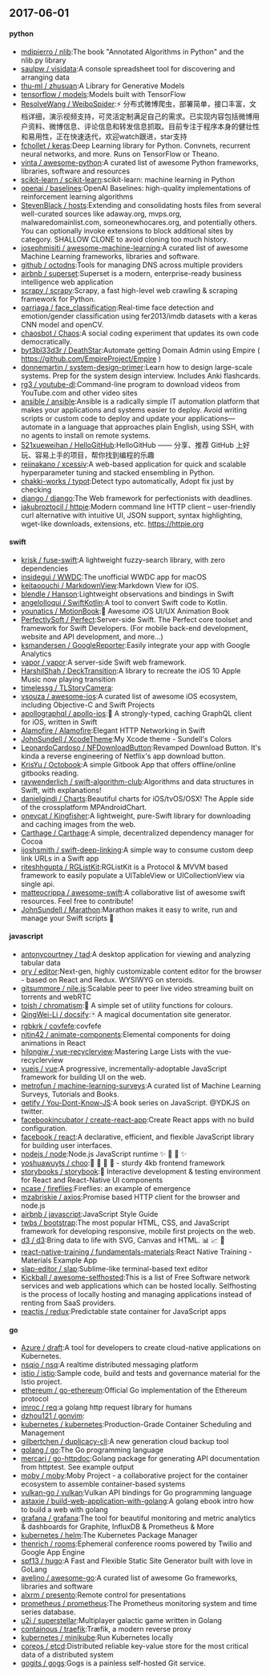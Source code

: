 ## 2017-06-01

#### python
* [mdipierro / nlib](https://github.com/mdipierro/nlib):The book "Annotated Algorithms in Python" and the nlib.py library
* [saulpw / visidata](https://github.com/saulpw/visidata):A console spreadsheet tool for discovering and arranging data
* [thu-ml / zhusuan](https://github.com/thu-ml/zhusuan):A Library for Generative Models
* [tensorflow / models](https://github.com/tensorflow/models):Models built with TensorFlow
* [ResolveWang / WeiboSpider](https://github.com/ResolveWang/WeiboSpider):⚡️ 分布式微博爬虫，部署简单，接口丰富，文档详细，演示视频支持，可灵活定制满足自己的需求。已实现内容包括微博用户资料、微博信息、评论信息和转发信息抓取。目前专注于程序本身的健壮性和易用性，正在快速迭代，欢迎watch跟进，star支持
* [fchollet / keras](https://github.com/fchollet/keras):Deep Learning library for Python. Convnets, recurrent neural networks, and more. Runs on TensorFlow or Theano.
* [vinta / awesome-python](https://github.com/vinta/awesome-python):A curated list of awesome Python frameworks, libraries, software and resources
* [scikit-learn / scikit-learn](https://github.com/scikit-learn/scikit-learn):scikit-learn: machine learning in Python
* [openai / baselines](https://github.com/openai/baselines):OpenAI Baselines: high-quality implementations of reinforcement learning algorithms
* [StevenBlack / hosts](https://github.com/StevenBlack/hosts):Extending and consolidating hosts files from several well-curated sources like adaway.org, mvps.org, malwaredomainlist.com, someonewhocares.org, and potentially others. You can optionally invoke extensions to block additional sites by category. SHALLOW CLONE to avoid cloning too much history.
* [josephmisiti / awesome-machine-learning](https://github.com/josephmisiti/awesome-machine-learning):A curated list of awesome Machine Learning frameworks, libraries and software.
* [github / octodns](https://github.com/github/octodns):Tools for managing DNS across multiple providers
* [airbnb / superset](https://github.com/airbnb/superset):Superset is a modern, enterprise-ready business intelligence web application
* [scrapy / scrapy](https://github.com/scrapy/scrapy):Scrapy, a fast high-level web crawling & scraping framework for Python.
* [oarriaga / face_classification](https://github.com/oarriaga/face_classification):Real-time face detection and emotion/gender classification using fer2013/imdb datasets with a keras CNN model and openCV.
* [chaosbot / Chaos](https://github.com/chaosbot/Chaos):A social coding experiment that updates its own code democratically.
* [byt3bl33d3r / DeathStar](https://github.com/byt3bl33d3r/DeathStar):Automate getting Domain Admin using Empire ( https://github.com/EmpireProject/Empire )
* [donnemartin / system-design-primer](https://github.com/donnemartin/system-design-primer):Learn how to design large-scale systems. Prep for the system design interview. Includes Anki flashcards.
* [rg3 / youtube-dl](https://github.com/rg3/youtube-dl):Command-line program to download videos from YouTube.com and other video sites
* [ansible / ansible](https://github.com/ansible/ansible):Ansible is a radically simple IT automation platform that makes your applications and systems easier to deploy. Avoid writing scripts or custom code to deploy and update your applications— automate in a language that approaches plain English, using SSH, with no agents to install on remote systems.
* [521xueweihan / HelloGitHub](https://github.com/521xueweihan/HelloGitHub):HelloGitHub —— 分享、推荐 GitHub 上好玩、容易上手的项目，帮你找到编程的乐趣
* [reiinakano / xcessiv](https://github.com/reiinakano/xcessiv):A web-based application for quick and scalable hyperparameter tuning and stacked ensembling in Python.
* [chakki-works / typot](https://github.com/chakki-works/typot):Detect typo automatically, Adopt fix just by checking
* [django / django](https://github.com/django/django):The Web framework for perfectionists with deadlines.
* [jakubroztocil / httpie](https://github.com/jakubroztocil/httpie):Modern command line HTTP client – user-friendly curl alternative with intuitive UI, JSON support, syntax highlighting, wget-like downloads, extensions, etc. https://httpie.org

#### swift
* [krisk / fuse-swift](https://github.com/krisk/fuse-swift):A lightweight fuzzy-search library, with zero dependencies
* [insidegui / WWDC](https://github.com/insidegui/WWDC):The unofficial WWDC app for macOS
* [keitaoouchi / MarkdownView](https://github.com/keitaoouchi/MarkdownView):Markdown View for iOS.
* [blendle / Hanson](https://github.com/blendle/Hanson):Lightweight observations and bindings in Swift
* [angelolloqui / SwiftKotlin](https://github.com/angelolloqui/SwiftKotlin):A tool to convert Swift code to Kotlin.
* [younatics / MotionBook](https://github.com/younatics/MotionBook):📖 Awesome iOS UI/UX Animation Book
* [PerfectlySoft / Perfect](https://github.com/PerfectlySoft/Perfect):Server-side Swift. The Perfect core toolset and framework for Swift Developers. (For mobile back-end development, website and API development, and more…)
* [ksmandersen / GoogleReporter](https://github.com/ksmandersen/GoogleReporter):Easily integrate your app with Google Analytics
* [vapor / vapor](https://github.com/vapor/vapor):A server-side Swift web framework.
* [HarshilShah / DeckTransition](https://github.com/HarshilShah/DeckTransition):A library to recreate the iOS 10 Apple Music now playing transition
* [timelessg / TLStoryCamera](https://github.com/timelessg/TLStoryCamera):
* [vsouza / awesome-ios](https://github.com/vsouza/awesome-ios):A curated list of awesome iOS ecosystem, including Objective-C and Swift Projects
* [apollographql / apollo-ios](https://github.com/apollographql/apollo-ios):📱 A strongly-typed, caching GraphQL client for iOS, written in Swift
* [Alamofire / Alamofire](https://github.com/Alamofire/Alamofire):Elegant HTTP Networking in Swift
* [JohnSundell / XcodeTheme](https://github.com/JohnSundell/XcodeTheme):My Xcode theme - Sundell's Colors
* [LeonardoCardoso / NFDownloadButton](https://github.com/LeonardoCardoso/NFDownloadButton):Revamped Download Button. It's kinda a reverse engineering of Netflix's app download button.
* [KrisYu / Octobook](https://github.com/KrisYu/Octobook):A simple Gitbook App that offers offline/online gitbooks reading.
* [raywenderlich / swift-algorithm-club](https://github.com/raywenderlich/swift-algorithm-club):Algorithms and data structures in Swift, with explanations!
* [danielgindi / Charts](https://github.com/danielgindi/Charts):Beautiful charts for iOS/tvOS/OSX! The Apple side of the crossplatform MPAndroidChart.
* [onevcat / Kingfisher](https://github.com/onevcat/Kingfisher):A lightweight, pure-Swift library for downloading and caching images from the web.
* [Carthage / Carthage](https://github.com/Carthage/Carthage):A simple, decentralized dependency manager for Cocoa
* [ijoshsmith / swift-deep-linking](https://github.com/ijoshsmith/swift-deep-linking):A simple way to consume custom deep link URLs in a Swift app
* [riteshhgupta / RGListKit](https://github.com/riteshhgupta/RGListKit):RGListKit is a Protocol & MVVM based framework to easily populate a UITableView or UICollectionView via single api.
* [matteocrippa / awesome-swift](https://github.com/matteocrippa/awesome-swift):A collaborative list of awesome swift resources. Feel free to contribute!
* [JohnSundell / Marathon](https://github.com/JohnSundell/Marathon):Marathon makes it easy to write, run and manage your Swift scripts 🏃

#### javascript
* [antonycourtney / tad](https://github.com/antonycourtney/tad):A desktop application for viewing and analyzing tabular data
* [ory / editor](https://github.com/ory/editor):Next-gen, highly customizable content editor for the browser - based on React and Redux. WYSIWYG on steroids.
* [gitsummore / nile.js](https://github.com/gitsummore/nile.js):Scalable peer to peer live video streaming built on torrents and webRTC
* [toish / chromatism](https://github.com/toish/chromatism):🌈 A simple set of utility functions for colours.
* [QingWei-Li / docsify](https://github.com/QingWei-Li/docsify):🃏 A magical documentation site generator.
* [rgbkrk / covfefe](https://github.com/rgbkrk/covfefe):covfefe
* [nitin42 / animate-components](https://github.com/nitin42/animate-components):Elemental components for doing animations in React
* [hilongjw / vue-recyclerview](https://github.com/hilongjw/vue-recyclerview):Mastering Large Lists with the vue-recyclerview
* [vuejs / vue](https://github.com/vuejs/vue):A progressive, incrementally-adoptable JavaScript framework for building UI on the web.
* [metrofun / machine-learning-surveys](https://github.com/metrofun/machine-learning-surveys):A curated list of Machine Learning Surveys, Tutorials and Books.
* [getify / You-Dont-Know-JS](https://github.com/getify/You-Dont-Know-JS):A book series on JavaScript. @YDKJS on twitter.
* [facebookincubator / create-react-app](https://github.com/facebookincubator/create-react-app):Create React apps with no build configuration.
* [facebook / react](https://github.com/facebook/react):A declarative, efficient, and flexible JavaScript library for building user interfaces.
* [nodejs / node](https://github.com/nodejs/node):Node.js JavaScript runtime ✨ 🐢 🚀 ✨
* [yoshuawuyts / choo](https://github.com/yoshuawuyts/choo):🚂 🚋 🚋 🚋 - sturdy 4kb frontend framework
* [storybooks / storybook](https://github.com/storybooks/storybook):📓 Interactive development & testing environment for React and React-Native UI components
* [ncase / fireflies](https://github.com/ncase/fireflies):Fireflies: an example of emergence
* [mzabriskie / axios](https://github.com/mzabriskie/axios):Promise based HTTP client for the browser and node.js
* [airbnb / javascript](https://github.com/airbnb/javascript):JavaScript Style Guide
* [twbs / bootstrap](https://github.com/twbs/bootstrap):The most popular HTML, CSS, and JavaScript framework for developing responsive, mobile first projects on the web.
* [d3 / d3](https://github.com/d3/d3):Bring data to life with SVG, Canvas and HTML. 📊 📈 🎉
* [react-native-training / fundamentals-materials](https://github.com/react-native-training/fundamentals-materials):React Native Training - Materials Example App
* [slap-editor / slap](https://github.com/slap-editor/slap):Sublime-like terminal-based text editor
* [Kickball / awesome-selfhosted](https://github.com/Kickball/awesome-selfhosted):This is a list of Free Software network services and web applications which can be hosted locally. Selfhosting is the process of locally hosting and managing applications instead of renting from SaaS providers.
* [reactjs / redux](https://github.com/reactjs/redux):Predictable state container for JavaScript apps

#### go
* [Azure / draft](https://github.com/Azure/draft):A tool for developers to create cloud-native applications on Kubernetes.
* [nsqio / nsq](https://github.com/nsqio/nsq):A realtime distributed messaging platform
* [istio / istio](https://github.com/istio/istio):Sample code, build and tests and governance material for the Istio project.
* [ethereum / go-ethereum](https://github.com/ethereum/go-ethereum):Official Go implementation of the Ethereum protocol
* [imroc / req](https://github.com/imroc/req):a golang http request library for humans
* [dzhou121 / gonvim](https://github.com/dzhou121/gonvim):
* [kubernetes / kubernetes](https://github.com/kubernetes/kubernetes):Production-Grade Container Scheduling and Management
* [gilbertchen / duplicacy-cli](https://github.com/gilbertchen/duplicacy-cli):A new generation cloud backup tool
* [golang / go](https://github.com/golang/go):The Go programming language
* [mercari / go-httpdoc](https://github.com/mercari/go-httpdoc):Golang package for generating API documentation from httptest. See example output
* [moby / moby](https://github.com/moby/moby):Moby Project - a collaborative project for the container ecosystem to assemble container-based systems
* [vulkan-go / vulkan](https://github.com/vulkan-go/vulkan):Vulkan API bindings for Go programming language
* [astaxie / build-web-application-with-golang](https://github.com/astaxie/build-web-application-with-golang):A golang ebook intro how to build a web with golang
* [grafana / grafana](https://github.com/grafana/grafana):The tool for beautiful monitoring and metric analytics & dashboards for Graphite, InfluxDB & Prometheus & More
* [kubernetes / helm](https://github.com/kubernetes/helm):The Kubernetes Package Manager
* [thenrich / rooms](https://github.com/thenrich/rooms):Ephemeral conference rooms powered by Twilio and Google App Engine
* [spf13 / hugo](https://github.com/spf13/hugo):A Fast and Flexible Static Site Generator built with love in GoLang
* [avelino / awesome-go](https://github.com/avelino/awesome-go):A curated list of awesome Go frameworks, libraries and software
* [alxrm / presento](https://github.com/alxrm/presento):Remote control for presentations
* [prometheus / prometheus](https://github.com/prometheus/prometheus):The Prometheus monitoring system and time series database.
* [u2i / superstellar](https://github.com/u2i/superstellar):Multiplayer galactic game written in Golang
* [containous / traefik](https://github.com/containous/traefik):Træfik, a modern reverse proxy
* [kubernetes / minikube](https://github.com/kubernetes/minikube):Run Kubernetes locally
* [coreos / etcd](https://github.com/coreos/etcd):Distributed reliable key-value store for the most critical data of a distributed system
* [gogits / gogs](https://github.com/gogits/gogs):Gogs is a painless self-hosted Git service.
